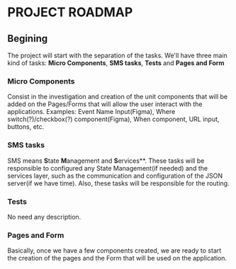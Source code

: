 # PROJECT ROADMAP

## **Begining**

The project will start with the separation of the tasks. We'll have three main kind of tasks: **Micro Components**, **SMS tasks**, **Tests** and **Pages and Form**

### **Micro Components**

Consist in the investigation and creation of the unit components that will be added on the Pages/Forms that will allow the user interact with the applications. Examples: Event Name Input(Figma), Where switch(?)/checkbox(?) component(Figma), When component, URL input, buttons, etc.

### **SMS tasks**

SMS means **S**tate **M**anagement and **S**ervices**. These tasks will be responsible to configured any State Management(if needed) and the services layer, such as the communication and configuration of the JSON server(if we have time). Also, these tasks will be responsible for the routing.

### **Tests** 

No need any description.

### **Pages and Form**

Basically, once we have a few components created, we are ready to start the creation of the pages and the Form that will be used on the application.